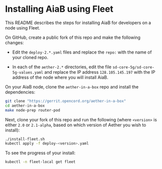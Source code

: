 # Installing AiaB using Fleet

This README describes the steps for installing AiaB for developers on a node using Fleet.

On GitHub, create a public fork of this repo and make the following changes:

* Edit the `deploy-2.*.yaml` files and replace the `repo:` with the name of your cloned repo.

* In each of the `aether-2.*` directories, edit the file `sd-core-5g/sd-core-5g-values.yaml`
  and replace the IP address `128.105.145.197` with the IP address of the node where you will
  install AiaB.

On your AiaB node, clone the `aether-in-a-box` repo and install the dependencies:

```bash
git clone "https://gerrit.opencord.org/aether-in-a-box"
cd aether-in-a-box
make node-prep router-pod
```

Next, clone your fork of this repo and run the following (where `<version>` is either `2.0`
or `2.1-alpha`, based on which version of Aether you wish to install):

```bash
./install-fleet.sh
kubectl apply -f deploy-<version>.yaml
```

To see the progress of your install:

```bash
kubectl -n fleet-local get fleet
```
